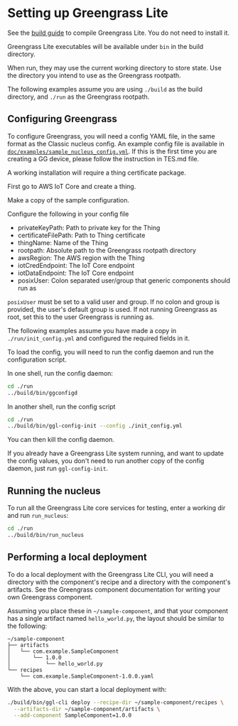 # Setting up Greengrass Lite

See the [build guide](INSTALL.md) to compile Greengrass Lite. You do not need to
install it.

Greengrass Lite executables will be available under `bin` in the build
directory.

When run, they may use the current working directory to store state. Use the
directory you intend to use as the Greengrass rootpath.

The following examples assume you are using `./build` as the build directory,
and `./run` as the Greengrass rootpath.

## Configuring Greengrass

To configure Greengrass, you will need a config YAML file, in the same format as
the Classic nucleus config. An example config file is available in
[`doc/examples/sample_nucleus_config.yml`](examples/sample_nucleus_config.yml).
If this is the first time you are creating a GG device, please follow the
instruction in TES.md file.

A working installation will require a thing certificate package.

First go to AWS IoT Core and create a thing.

Make a copy of the sample configuration.

Configure the following in your config file

- privateKeyPath: Path to private key for the Thing
- certificateFilePath: Path to Thing certificate
- thingName: Name of the Thing
- rootpath: Absolute path to the Greengrass rootpath directory
- awsRegion: The AWS region with the Thing
- iotCredEndpoint: The IoT Core endpoint
- iotDataEndpoint: The IoT Core endpoint
- posixUser: Colon separated user/group that generic components should run as

`posixUser` must be set to a valid user and group. If no colon and group is
provided, the user's default group is used. If not running Greengrass as root,
set this to the user Greengrass is running as.

The following examples assume you have made a copy in `./run/init_config.yml`
and configured the required fields in it.

To load the config, you will need to run the config daemon and run the
configuration script.

In one shell, run the config daemon:

```sh
cd ./run
../build/bin/ggconfigd
```

In another shell, run the config script

```sh
cd ./run
../build/bin/ggl-config-init --config ./init_config.yml
```

You can then kill the config daemon.

If you already have a Greengrass Lite system running, and want to update the
config values, you don't need to run another copy of the config daemon, just run
`ggl-config-init`.

## Running the nucleus

To run all the Greengrass Lite core services for testing, enter a working dir
and run `run_nucleus`:

```sh
cd ./run
../build/bin/run_nucleus
```

## Performing a local deployment

To do a local deployment with the Greengrass Lite CLI, you will need a directory
with the component's recipe and a directory with the component's artifacts. See
the Greengrass component documentation for writing your own Greengrass
component.

Assuming you place these in `~/sample-component`, and that your component has a
single artifact named `hello_world.py`, the layout should be similar to the
following:

```
~/sample-component
├── artifacts
│   └── com.example.SampleComponent
│       └── 1.0.0
│           └── hello_world.py
└── recipes
    └── com.example.SampleComponent-1.0.0.yaml
```

With the above, you can start a local deployment with:

```sh
./build/bin/ggl-cli deploy --recipe-dir ~/sample-component/recipes \
  --artifacts-dir ~/sample-component/artifacts \
  --add-component SampleComponent=1.0.0
```
